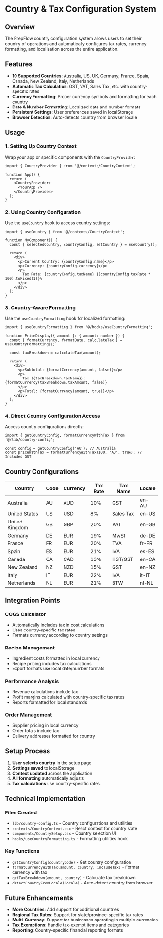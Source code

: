 # Country & Tax Configuration System

## Overview

The PrepFlow country configuration system allows users to set their country of operations and automatically configures tax rates, currency formatting, and localization across the entire application.

## Features

- **10 Supported Countries**: Australia, US, UK, Germany, France, Spain, Canada, New Zealand, Italy, Netherlands
- **Automatic Tax Calculation**: GST, VAT, Sales Tax, etc. with country-specific rates
- **Currency Formatting**: Proper currency symbols and formatting for each country
- **Date & Number Formatting**: Localized date and number formats
- **Persistent Settings**: User preferences saved in localStorage
- **Browser Detection**: Auto-detects country from browser locale

## Usage

### 1. Setting Up Country Context

Wrap your app or specific components with the `CountryProvider`:

```tsx
import { CountryProvider } from '@/contexts/CountryContext';

function App() {
  return (
    <CountryProvider>
      <YourApp />
    </CountryProvider>
  );
}
```

### 2. Using Country Configuration

Use the `useCountry` hook to access country settings:

```tsx
import { useCountry } from '@/contexts/CountryContext';

function MyComponent() {
  const { selectedCountry, countryConfig, setCountry } = useCountry();

  return (
    <div>
      <p>Current Country: {countryConfig.name}</p>
      <p>Currency: {countryConfig.currency}</p>
      <p>
        Tax Rate: {countryConfig.taxName} {(countryConfig.taxRate * 100).toFixed(1)}%
      </p>
    </div>
  );
}
```

### 3. Country-Aware Formatting

Use the `useCountryFormatting` hook for localized formatting:

```tsx
import { useCountryFormatting } from '@/hooks/useCountryFormatting';

function PriceDisplay({ amount }: { amount: number }) {
  const { formatCurrency, formatDate, calculateTax } = useCountryFormatting();

  const taxBreakdown = calculateTax(amount);

  return (
    <div>
      <p>Subtotal: {formatCurrency(amount, false)}</p>
      <p>
        Tax ({taxBreakdown.taxName}): {formatCurrency(taxBreakdown.taxAmount, false)}
      </p>
      <p>Total: {formatCurrency(amount, true)}</p>
    </div>
  );
}
```

### 4. Direct Country Configuration Access

Access country configurations directly:

```tsx
import { getCountryConfig, formatCurrencyWithTax } from '@/lib/country-config';

const config = getCountryConfig('AU'); // Australia
const priceWithTax = formatCurrencyWithTax(100, 'AU', true); // Includes GST
```

## Country Configurations

| Country        | Code | Currency | Tax Rate | Tax Name  | Locale |
| -------------- | ---- | -------- | -------- | --------- | ------ |
| Australia      | AU   | AUD      | 10%      | GST       | en-AU  |
| United States  | US   | USD      | 8%       | Sales Tax | en-US  |
| United Kingdom | GB   | GBP      | 20%      | VAT       | en-GB  |
| Germany        | DE   | EUR      | 19%      | MwSt      | de-DE  |
| France         | FR   | EUR      | 20%      | TVA       | fr-FR  |
| Spain          | ES   | EUR      | 21%      | IVA       | es-ES  |
| Canada         | CA   | CAD      | 13%      | HST/GST   | en-CA  |
| New Zealand    | NZ   | NZD      | 15%      | GST       | en-NZ  |
| Italy          | IT   | EUR      | 22%      | IVA       | it-IT  |
| Netherlands    | NL   | EUR      | 21%      | BTW       | nl-NL  |

## Integration Points

### COGS Calculator

- Automatically includes tax in cost calculations
- Uses country-specific tax rates
- Formats currency according to country settings

### Recipe Management

- Ingredient costs formatted in local currency
- Recipe pricing includes tax calculations
- Export formats use local date/number formats

### Performance Analysis

- Revenue calculations include tax
- Profit margins calculated with country-specific tax rates
- Reports formatted for local standards

### Order Management

- Supplier pricing in local currency
- Order totals include tax
- Delivery addresses formatted for country

## Setup Process

1. **User selects country** in the setup page
2. **Settings saved** to localStorage
3. **Context updated** across the application
4. **All formatting** automatically adjusts
5. **Tax calculations** use country-specific rates

## Technical Implementation

### Files Created

- `lib/country-config.ts` - Country configurations and utilities
- `contexts/CountryContext.tsx` - React context for country state
- `components/CountrySetup.tsx` - Country selection UI
- `hooks/useCountryFormatting.ts` - Formatting utilities hook

### Key Functions

- `getCountryConfig(countryCode)` - Get country configuration
- `formatCurrencyWithTax(amount, country, includeTax)` - Format currency with tax
- `getTaxBreakdown(amount, country)` - Calculate tax breakdown
- `detectCountryFromLocale(locale)` - Auto-detect country from browser

## Future Enhancements

- **More Countries**: Add support for additional countries
- **Regional Tax Rates**: Support for state/province-specific tax rates
- **Multi-Currency**: Support for businesses operating in multiple currencies
- **Tax Exemptions**: Handle tax-exempt items and categories
- **Reporting**: Country-specific financial reporting formats
